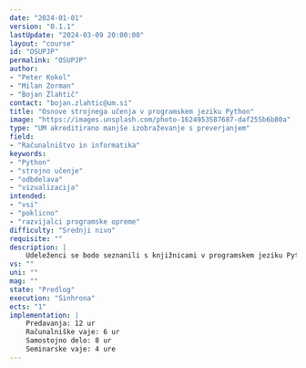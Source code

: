 ```yaml
---
date: "2024-01-01" 
version: "0.1.1"
lastUpdate: "2024-03-09 20:00:00"
layout: "course"
id: "OSUPJP"
permalink: "OSUPJP"
author:
- "Peter Kokol"
- "Milan Zorman"
- "Bojan Žlahtič"
contact: "bojan.zlahtic@um.si"
title: "Osnove strojnega učenja v programskem jeziku Python"
image: "https://images.unsplash.com/photo-1624953587687-daf255b6b80a"
type: "UM akreditirano manjše izobraževanje s preverjanjem"
field:
- "Računalništvo in informatika"
keywords:
- "Python"
- "strojno učenje"
- "odbdelava"
- "vizualizacija"
intended:
- "vsi"
- "poklicno"
- "razvijalci programske opreme"
difficulty: "Srednji nivo"
requisite: ""
description: |
    Udeleženci se bodo seznanili s knjižnicami v programskem jeziku Python, ki so namenjene strojnemu učenju, obdelavi podatkov in vizualizaciji, ter spoznali praktične primere njihove uporabe.
vs: ""
uni: ""
mag: ""
state: "Predlog"
execution: "Sinhrona"
ects: "1"
implementation: |
    Predavanja: 12 ur
    Računalniške vaje: 6 ur
    Samostojno delo: 8 ur
    Seminarske vaje: 4 ure
---
```

